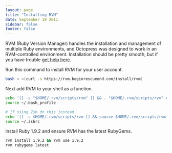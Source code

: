 ```yaml
---
layout: page
title: "Installing RVM"
date: September 19 2011
sidebar: false
footer: false
---
```


RVM (Ruby Version Manager) handles the installation and management of multiple Ruby environments, and Octopress was designed to work in an RVM-controlled environment.
Installation should be pretty smooth, but if you have trouble [get help here](https://rvm.beginrescueend.com/support/).

Run this command to install RVM for your user account.

```sh
bash < <(curl -s https://rvm.beginrescueend.com/install/rvm)
```

Next add RVM to your shell as a function.

```sh
echo '[[ -s "$HOME/.rvm/scripts/rvm" ]] && . "$HOME/.rvm/scripts/rvm" # Load RVM function' >> ~/.bash_profile
source ~/.bash_profile

# If using Zsh do this instead
echo '[[ -s $HOME/.rvm/scripts/rvm ]] && source $HOME/.rvm/scripts/rvm' >> ~/.zshrc
source ~/.zshrc
```

Install Ruby 1.9.2 and ensure RVM has the latest RubyGems.

```sh
rvm install 1.9.2 && rvm use 1.9.2
rvm rubygems latest
```
